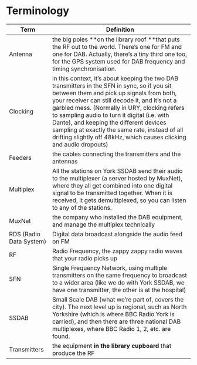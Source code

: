 # Terminology

| Term                    | Definition                                                                                                                                                                                                                                                                                                                                                                                                                                                      |
| ----------------------- | --------------------------------------------------------------------------------------------------------------------------------------------------------------------------------------------------------------------------------------------------------------------------------------------------------------------------------------------------------------------------------------------------------------------------------------------------------------- |
| Antenna                 | the big poles **on the library roof **that puts the RF out to the world. There’s one for FM and one for DAB. Actually, there’s a tiny third one too, for the GPS system used for DAB frequency and timing synchronisation.                                                                                                                                                                                                                                      |
| Clocking                | in this context, it’s about keeping the two DAB transmitters in the SFN in sync, so if you sit between them and pick up signals from both, your receiver can still decode it, and it’s not a garbled mess. (Normally in URY, clocking refers to sampling audio to turn it digital (i.e. with Dante), and keeping the different devices sampling at exactly the same rate, instead of all drifting slightly off 48kHz, which causes clicking and audio dropouts) |
| Feeders                 | the cables connecting the transmitters and the antennas                                                                                                                                                                                                                                                                                                                                                                                                         |
| Multiplex               | All the stations on York SSDAB send their audio to the multiplexer (a server hosted by MuxNet), where they all get combined into one digital signal to be transmitted together. When it is received, it gets demultiplexed, so you can listen to any of the stations.                                                                                                                                                                                           |
| MuxNet                  | the company who installed the DAB equipment, and manage the multiplex technically                                                                                                                                                                                                                                                                                                                                                                               |
| RDS (Radio Data System) | Digital data broadcast alongside the audio feed on FM                                                                                                                                                                                                                                                                                                                                                                                                           |
| RF                      | Radio Frequency, the zappy zappy radio waves that your radio picks up                                                                                                                                                                                                                                                                                                                                                                                           |
| SFN                     | Single Frequency Network, using multiple transmitters on the same frequency to broadcast to a wider area (like we do with York SSDAB, we have one transmitter, the other is at the hospital)                                                                                                                                                                                                                                                                    |
| SSDAB                   | Small Scale DAB (what we’re part of, covers the city). The next level up is regional, such as North Yorkshire (which is where BBC Radio York is carried), and then there are three national DAB multiplexes, where BBC Radio 1, 2, etc. are found.                                                                                                                                                                                                              |
| Transmitters            | the equipment **in the library cupboard** that produce the RF                                                                                                                                                                                                                                                                                                                                                                                                   |
